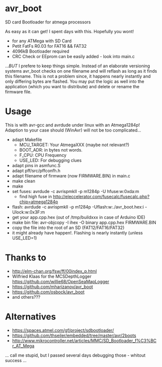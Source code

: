avr_boot
========

SD card Bootloader for atmega processors

As easy as it can get! I spent days with this. Hopefully you wont!

- for any ATMega with SD Card
- Petit FatFs R0.03 for FAT16 && FAT32
- 4096kB Bootloader required
- CRC Check or EEprom can be easily added - look into main.c

...*BUT* I prefere to keep things simple. Instead of an elaborate versioning systems avr_boot checks on one filename and will reflash as long as it finds this filename. This is not a problem since, it happens nearly instantly and only differing bytes are flashed.
You may put the logic as well into the application (which you want to distribute) and delete or rename the firmware file.


# Usage

This is with avr-gcc and avrdude under linux with an Atmega1284p! Adaption to your case should (WinAvr) will not be too complicated...

- adapt Makefile
  - MCU_TARGET: Your AtmegaXXX (maybe not relevant?)
  - BOOT_ADR: in bytes not words.
  - F_CPU:  CPU Frequency
  - USE_LED: For debugging clues
- adapt pins in asmfunc.S
- adapt pff/src/pffconfh.h
- adapt filename of firmware (now FIRMWARE.BIN) in main.c 
- make clean
- make
- set fuses: avrdude -c avrispmkII -p m1284p -U hfuse:w:0xda:m
  - find high fuse in http://eleccelerator.com/fusecalc/fusecalc.php?chip=atmega1284p 
- flash: avrdude -c avrispmkII -p m1284p -Uflash:w:./avr_boot.hex:i -Ulock:w:0x3F:m 
- get your app.cpp.hex (out of /tmp/buildxxx in case of Arduino IDE)
- make bin file: avr-objcopy -I ihex -O binary app.cpp.hex FIRMWARE.BIN
- copy the file into the root of an SD (FAT12/FAT16/FAT32)
- it might already have happen!. Flashing is nearly instantly (unless USE_LED=1)

# Thanks to
- http://elm-chan.org/fsw/ff/00index_p.html
- Wilfried Klaas for the MCSDepthLogger https://github.com/willie68/OpenSeaMapLogger
- https://github.com/mharizanov/avr_boot
- https://github.com/osbock/avr_boot
- and others???

# Alternatives

- https://spaces.atmel.com/gf/project/sdbootloader/
- https://github.com/thseiler/embedded/tree/master/avr/2boots
- http://www.mikrocontroller.net/articles/MMC/SD_Bootloader_f%C3%BCr_AT_Mega

... call me stupid, but I passed several days debugging those - whitout success ...
